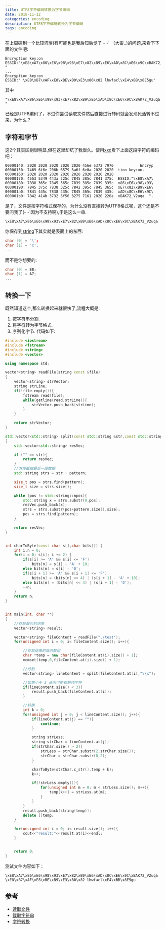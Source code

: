 ```yaml
---
title: UTF8字符编码转换为字节编码
date: 2018-11-12
categories: encoding
description: UTF8字符编码转换为字节编码
tags: encoding
---
```


在上周碰到一个比较坑爹(有可能也是我后知后觉了 - -' （大雾..)的问题,来看下下面的文件吧:  
```shell
Encryption key:on
ESSID:"\xE8\xA7\x86\xE6\x98\x93\xE7\x82\xB9\xE6\xAD\x8C\xE6\x9C\xBAK72_V2uqa  "
...
Encryption key:on
ESSID:" \xE8\xB7\xAF\xE8\xBE\xB9\xE3\x80\x82 lhwfacl\xE4\xBB\x8E5gu"
```
其中  
```
"\xE8\xA7\x86\xE6\x98\x93\xE7\x82\xB9\xE6\xAD\x8C\xE6\x9C\xBAK72_V2uqa  "
```
已经是UTF8编码了，不过你尝试读取文件然后直接进行转码就会发现死活转不过来，为什么？  

<!--more-->


## 字符和字节
这2个其实区别很明显,但在这里却坑了我很久。使用[xxd](https://en.wikipedia.org/wiki/Hex_dump)看下上面这段字符的编码吧：  
```shell
00000140: 2020 2020 2020 2020 2020 456e 6372 7970            Encryp
00000150: 7469 6f6e 206b 6579 3a6f 6e0a 2020 2020  tion key:on.
00000160: 2020 2020 2020 2020 2020 2020 2020 2020
00000170: 4553 5349 443a 225c 7845 385c 7841 375c  ESSID:"\xE8\xA7\
00000180: 7838 365c 7845 365c 7839 385c 7839 335c  x86\xE6\x98\x93\
00000190: 7845 375c 7838 325c 7842 395c 7845 365c  xE7\x82\xB9\xE6\
000001a0: 7841 445c 7838 435c 7845 365c 7839 435c  xAD\x8C\xE6\x9C\
000001b0: 7842 414b 3732 5f56 3275 7161 2020 220a  xBAK72_V2uqa  ".
```
是了，文件是按字符格式保存的，为什么没有直接转为UTF8格式呢，这个还是不要问我了(- -'因为不支持啊),于是这么一串. 
```
\xE8\xA7\x86\xE6\x98\x93\xE7\x82\xB9\xE6\xAD\x8C\xE6\x9C\xBAK72_V2uqa  
```
你保存到[string](https://en.wikipedia.org/wiki/C%2B%2B_string_handling)下其实就是表面上的东西:  
```c++
char [0] = '\';
char [1] = 'x';
...
```
而不是你想要的:  
```c++
char [0] = E8;
char [1] = A7;
...
```

## 转换一下
既然知道这个,那么转换起来就很快了,流程大概是:  
1. 按字符串分割.  
2. 将字符转为字节格式. 
3. 序列化字节. 
代码如下:

```c++
#include <iostream>
#include <fstream>
#include <string>
#include <vector>

using namespace std;

vector<string> readFile(string const &file)
{
    vector<string> strVector;
    string strLine;
    if(!file.empty()){
        fstream read(file);
        while(getline(read,strLine)){
            strVector.push_back(strLine);
        }
    }

    return strVector;
}

std::vector<std::string> split(const std::string &str,const std::string &pattern)
{
    std::vector<std::string> resVec;

    if ("" == str){
        return resVec;
    }
    //方便截取最后一段数据
    std::string strs = str + pattern;

    size_t pos = strs.find(pattern);
    size_t size = strs.size();

    while (pos != std::string::npos){
        std::string x = strs.substr(0,pos);
        resVec.push_back(x);
        strs = strs.substr(pos+pattern.size(),size);
        pos = strs.find(pattern);
    }

    return resVec;
}


int charToByte(const char s[],char bits[]) {
    int i,n = 0;
    for(i = 0; s[i]; i += 2) {
        if(s[i] >= 'A' && s[i] <= 'F')
            bits[n] = s[i] - 'A' + 10;
        else bits[n] = s[i] - '0';
        if(s[i + 1] >= 'A' && s[i + 1] <= 'F')
            bits[n] = (bits[n] << 4) | (s[i + 1] - 'A' + 10);
        else bits[n] = (bits[n] << 4) | (s[i + 1] - '0');
        ++n;
    }
    return n;
}


int main(int, char **)
{
    //存放最后的结果
    vector<string> result;

    vector<string> fileContent = readFile("./test");
    for(unsigned int i = 0; i< fileContent.size(); i++){

        //存放结果的临时数组
        char *temp = new char[fileContent.at(i).size() + 1];
        memset(temp,0,fileContent.at(i).size() + 1);

        //分割
        vector<string> lineContent = split(fileContent.at(i),"\\x");

        //如果小于 3 说明可能都是纯字符
        if(lineContent.size() < 3){
            result.push_back(fileContent.at(i));
        }

        //转换
        int k = 0;
        for(unsigned int j = 0; j < lineContent.size(); j++){
            if(lineContent.at(j) == ""){
                continue;
            }

            string strLess;
            string strChar = lineContent.at(j);
            if(strChar.size() > 2){
                strLess = strChar.substr(2,strChar.size());
                strChar = strChar.substr(0,2);
            }

            charToByte(strChar.c_str(),temp + k);
            k++;

            if(!strLess.empty()){
                for(unsigned int m = 0; m < strLess.size(); m++){
                    temp[k++] = strLess.at(m);
                }
            }
        }
        result.push_back(string(temp));
        delete []temp;
    }

    for(unsigned int i = 0; i< result.size(); i++){
        cout<<"result:"<<result.at(i)<<endl;
    }


    return 0;
}


```
测试文件内容如下：
```
\xE8\xA7\x86\xE6\x98\x93\xE7\x82\xB9\xE6\xAD\x8C\xE6\x9C\xBAK72_V2uqa  
\xE8\xB7\xAF\xE8\xBE\xB9\xE3\x80\x82 lhwfacl\xE4\xBB\x8E5gu
```

## 参考
- [读取文件](https://blog.csdn.net/CosmopolitanMe/article/details/70879894)
- [截取字符串](https://blog.csdn.net/xjw532881071/article/details/49154911)
- [字符转换](https://blog.csdn.net/u012372584/article/details/78901478)
